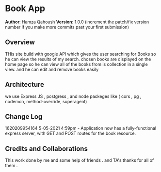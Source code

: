 # Book App 

**Author**: Hamza Qahoush
**Version**: 1.0.0 (increment the patch/fix version number if you make more commits past your first submission)

## Overview
THis site build with google API which gives the  user searching for Books so he can  view  the results of my search. chosen  books are displayed on the home page so he can view all of the books from is  collection in a single view. and he can edit and remove books easily 

## Architecture
we use Express JS , postgress , and node packeges like ( cors , pg , nodemon, method-override, superagent)
## Change Log
1620209954164
5-05-2021 4:59pm - Application now has a fully-functional express server, with GET and POST routes for the book resource.

## Credits and Collaborations
This work done by me and some help of friends . and TA's thanks for all of them .
